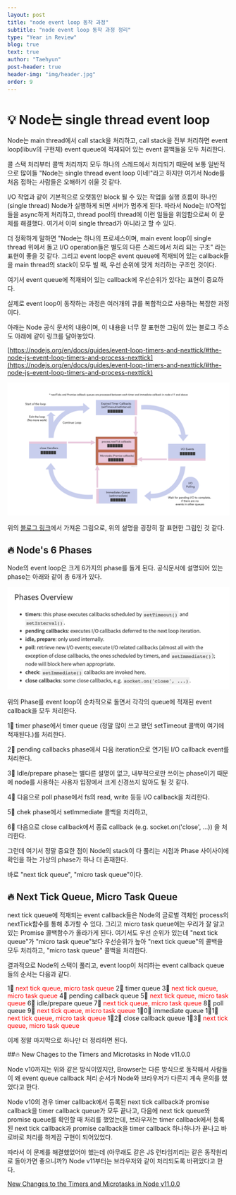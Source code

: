 ```yaml
---
layout: post
title: "node event loop 동작 과정"
subtitle: "node event loop 동작 과정 정리"
type: "Year in Review"
blog: true
text: true
author: "Taehyun"
post-header: true
header-img: "img/header.jpg"
order: 9
---
```


# 💡 Node는 single thread event loop

Node는 main thread에서 call stack을 처리하고, call stack을 전부 처리하면 event loop(libuv의 구현체) event queue에 적재되어 있는 event 콜백들을 모두 처리한다.

콜 스택 처리부터 콜백 처리까지 모두 하나의 스레드에서 처리되기 때문에 보통 일반적으로 많이들 "Node는 single thread event loop 이네!"라고 하지만 여기서 Node를 처음 접하는 사람들은 오해하기 쉬울 것 같다.

I/O 작업과 같이 기본적으로 오랫동안 block 될 수 있는 작업을 실행 흐름이 하나인 (single thread) Node가 실행하게 되면 서버가 멈추게 된다. 따라서 Node는 I/O작업들을 async하게 처리하고, thread pool의 thread에 이런 일들을 위임함으로써 이 문제를 해결했다. 여기서 이미 single thread가 아니라고 할 수 있다.

더 정확하게 말하면 "Node는 하나의 프로세스이며, main event loop이 single thread 위에서 돌고 I/O operation들은 별도의 다른 스레드에서 처리 되는 구조" 라는 표현이 좋을 것 같다. 그리고 event loop은 event queue에 적재되어 있는 callback들을 main thread의 stack이 모두 빌 때, 우선 순위에 맞게 처리하는 구조인 것이다.

여기서 event queue에 적재되어 있는 callback에 우선순위가 있다는 표현이 중요하다.

실제로 event loop이 동작하는 과정은 여러개의 큐를 복합적으로 사용하는 복잡한 과정이다.

아래는 Node 공식 문서의 내용이며, 이 내용을 너무 잘 표현한 그림이 있는 블로그 주소도 아래에 같이 링크를 달아놓았다.

[https://nodejs.org/en/docs/guides/event-loop-timers-and-nexttick/#the-node-js-event-loop-timers-and-process-nexttick](https://nodejs.org/en/docs/guides/event-loop-timers-and-nexttick/#the-node-js-event-loop-timers-and-process-nexttick)

![](img/2020-07-16-09-46-56.png)

위의 [블로그 링크](https://blog.insiderattack.net/timers-immediates-and-process-nexttick-nodejs-event-loop-part-2-2c53fd511bb3)에서 가져온 그림으로, 위의 설명을 굉장히 잘 표현한 그림인 것 같다.

## 🔥 Node's 6 Phases

Node의 event loop은 크게 6가지의 phase를 돌게 된다. 공식문서에 설명되어 있는 phase는 아래와 같이 총 6개가 있다.

![](img/2020-07-16-00-45-13.png)

위의 Phase를 event loop이 순차적으로 돌면서 각각의 queue에 적재된 event callback을 모두 처리한다.

1⃣  timer phase에서 timer queue (정말 많이 쓰고 봤던 setTimeout 콜백이 여기에 적재된다.)를 처리한다.

2⃣  pending callbacks phase에서 다음 iteration으로 연기된 I/O callback event를 처리한다.

3⃣ Idle/prepare phase는 별다른 설명이 없고, 내부적으로만 쓰이는 phase이기 때문에 node를 사용하는 사용자 입장에서 크게 신경쓰지 않아도 될 것 같다.

4⃣ 다음으로 poll phase에서 fs의 read, write 등등 I/O callback을 처리한다.

5⃣ chek phase에서 setImmediate 콜백을 처리하고,

6⃣ 다음으로 close callback에서 종료 callback (e.g. socket.on('close', ...)) 을 처리한다.

그런데 여기서 정말 중요한 점이 Node의 stack이 다 풀리는 시점과 Phase 사이사이에 확인을 하는 가상의 phase가 하나 더 존재한다.

바로 "next tick queue", "micro task queue"이다.

## 🔥 Next Tick Queue, Micro Task Queue

next tick queue에 적재되는 event callback들은 Node의 글로벌 객체인 process의 nextTick함수를 통해 추가할 수 있다. 그리고 micro task queue에는 우리가 잘 알고 있는 Promise 콜백함수가 올라가게 된다. 여기서도 우선 순위가 있는데 "next tick queue"가 "micro task queue"보다 우선순위가 높아 "next tick queue"의 콜백을 모두 처리하고, "micro task queue" 콜백을 처리한다.

결과적으로 Node의 스택이 풀리고, event loop이 처리하는 event callback queue들의 순서는 다음과 같다.

1⃣ <span style='color:red'>next tick queue, micro task queue</span>
2⃣ timer queue
3⃣ <span style='color:red'>next tick queue, micro task queue</span>
4⃣ pending callback queue
5⃣ <span style='color:red'>next tick queue, micro task queue</span>
6⃣ idle/prepare queue
7⃣ <span style='color:red'>next tick queue, micro task queue</span>
8⃣ poll queue
9⃣ <span style='color:red'>next tick queue, micro task queue</span>
1⃣0⃣ immediate queue
1⃣1⃣ <span style='color:red'>next tick queue, micro task queue</span>
1⃣2⃣ close callback queue
1⃣3⃣ <span style='color:red'>next tick queue, micro task queue</span>

이제 정말 마지막으로 하나만 더 정리하면 된다.

##🔥 New Chages to the Timers and Microtasks in Node v11.0.0

Node v10까지는 위와 같은 방식이였지만, Browser는 다른 방식으로 동작해서 사람들이 왜 event queue callback 처리 순서가 Node와 브라우저가 다른지 계속 문의를 했었다고 한다.

Node v10의 경우 timer callback에서 등록된 next tick callback과 promise callback을 timer callback queue가 모두 끝나고, 다음에 next tick queue와 promise queue를 확인할 때 처리를 했었는데, 브라우저는 timer callback에서 등록된 next tick callback과 promise callback을 timer callback 하나하나가 끝나고 바로바로 처리를 하게끔 구현이 되어있었다.

따라서 이 문제를 해결했었어야 했는데 (아무래도 같은 JS 런타임끼리는 같은 동작원리로 돌아가면 좋으니까?) Node v11부터는 브라우저와 같이 처리되도록 바뀌었다고 한다.

[New Changes to the Timers and Microtasks in Node v11.0.0](https://blog.insiderattack.net/new-changes-to-timers-and-microtasks-from-node-v11-0-0-and-above-68d112743eb3)